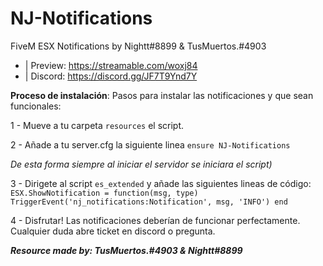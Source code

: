# NJ-Notifications
FiveM ESX Notifications by Nightt#8899 &amp; TusMuertos.#4903

- | Preview: https://streamable.com/woxj84
- | Discord: https://discord.gg/JF7T9Ynd7Y








**Proceso de instalación**:
Pasos para instalar las notificaciones y que sean funcionales:

 1 - Mueve a tu carpeta `resources` el script.
 
 2 - Añade a tu server.cfg la siguiente linea `` ensure NJ-Notifications `` 
 
 *De esta forma siempre al iniciar el servidor se iniciara el script)*
 
 
 
 3 - Dirigete al script `es_extended` y añade las siguientes lineas de código: `ESX.ShowNotification = function(msg, type)
    TriggerEvent('nj_notifications:Notification', msg, 'INFO')
end`
 
 
 4 - Disfrutar! Las notificaciones deberían de funcionar perfectamente. Cualquier duda abre ticket en discord o pregunta. 
 
 
 ***Resource made by: TusMuertos.#4903 & Nightt#8899***
